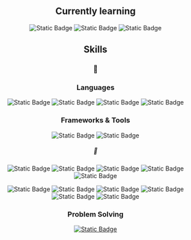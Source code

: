 <div align=center>
  
  ## Currently learning
  
  ![Static Badge](https://img.shields.io/badge/Java-111111?style=flat-square&labelColor=%235382a1&color=%235382a1)
  ![Static Badge](https://img.shields.io/badge/Kotlin-111111?style=flat-square&logo=kotlin&logoColor=white&labelColor=%237F52FF&color=%237F52FF)
  ![Static Badge](https://img.shields.io/badge/Android-111111?style=flat-square&logo=android&logoColor=white&labelColor=%2334A853&color=%2334A853)
  
  ## Skills

  ### 🌳
  
  ### Languages
  
  ![Static Badge](https://img.shields.io/badge/C-111111?style=flat-square&logo=c&logoColor=white&labelColor=%23A8B9CC&color=%23A8B9CC)
  ![Static Badge](https://img.shields.io/badge/C++-111111?style=flat-square&logo=c%2B%2B&logoColor=white&labelColor=%2300599C&color=%2300599C)
  ![Static Badge](https://img.shields.io/badge/Python-111111?style=flat-square&logo=python&logoColor=white&labelColor=%233776AB&color=%233776AB)
  ![Static Badge](https://img.shields.io/badge/Dart-111111?style=flat-square&logo=dart&logoColor=white&labelColor=%230175C2&color=%230175C2)
  
  ### Frameworks & Tools
  
  ![Static Badge](https://img.shields.io/badge/Flutter-111111?style=flat-square&logo=flutter&logoColor=white&labelColor=%2302569B&color=%2302569B)
  ![Static Badge](https://img.shields.io/badge/Firebase-111111?style=flat-square&logo=firebase&logoColor=white&labelColor=%23DD2C00&color=%23DD2C00)
  
  
  ##### 🌱
  
  ![Static Badge](https://img.shields.io/badge/PyTorch-111111?style=flat-square&logo=PyTorch&logoColor=white&labelColor=%23EE4C2C&color=%23EE4C2C)
  ![Static Badge](https://img.shields.io/badge/Flask-111111?style=flat-square&logo=Flask&logoColor=white&labelColor=%23000000&color=%23000000)
  ![Static Badge](https://img.shields.io/badge/AWS-111111?style=flat-square&logo=amazonwebservices&logoColor=white&labelColor=%23232F3E&color=%23232F3E)
  ![Static Badge](https://img.shields.io/badge/Unity-111111?style=flat-square&logo=unity&logoColor=white&labelColor=%23000000&color=%23000000)
  ![Static Badge](https://img.shields.io/badge/WebGL-111111?style=flat-square&logo=webgl&logoColor=white&labelColor=%23990000&color=%23990000)
  
  ![Static Badge](https://img.shields.io/badge/HTML5-111111?style=flat-square&logo=html5&logoColor=white&labelColor=%23E34F26&color=%23E34F26)
  ![Static Badge](https://img.shields.io/badge/CSS3-111111?style=flat-square&logo=css3&logoColor=white&labelColor=%231572B6&color=%231572B6)
  ![Static Badge](https://img.shields.io/badge/JavaScript-111111?style=flat-square&logo=javascript&logoColor=white&labelColor=%23F7DF1E&color=%23F7DF1E)
  ![Static Badge](https://img.shields.io/badge/Vue.js-111111?style=flat-square&logo=vuedotjs&logoColor=white&labelColor=%234FC08D&color=%234FC08D)
  ![Static Badge](https://img.shields.io/badge/MySQL-111111?style=flat-square&logo=mysql&logoColor=white&labelColor=%234479A1&color=%234479A1)
  ![Static Badge](https://img.shields.io/badge/Hugo-111111?style=flat-square&logo=hugo&logoColor=white&labelColor=%23FF4088&color=%23FF4088)
  
  
  ### Problem Solving
  
  [![Static Badge](https://img.shields.io/badge/solved.ac-Platinum%20IV-platinum?style=flat-square&color=%2327E2A5)](https://solved.ac/profile/rkdbg11752) 
  
</div>
